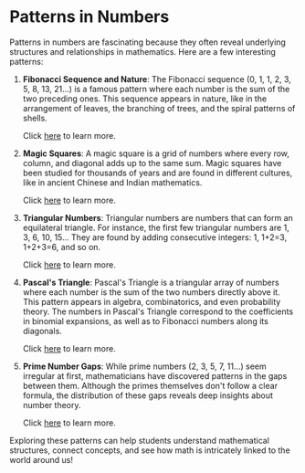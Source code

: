 # Patterns in Numbers

Patterns in numbers are fascinating because they often reveal underlying structures and relationships in mathematics. Here are a few interesting patterns:

1. **Fibonacci Sequence and Nature**: The Fibonacci sequence (0, 1, 1, 2, 3, 5, 8, 13, 21...) is a famous pattern where each number is the sum of the two preceding ones. This sequence appears in nature, like in the arrangement of leaves, the branching of trees, and the spiral patterns of shells.

    Click [here](fibonanci.md) to learn more.

2. **Magic Squares**: A magic square is a grid of numbers where every row, column, and diagonal adds up to the same sum. Magic squares have been studied for thousands of years and are found in different cultures, like in ancient Chinese and Indian mathematics.

    Click [here](magic_squares.md) to learn more.

3. **Triangular Numbers**: Triangular numbers are numbers that can form an equilateral triangle. For instance, the first few triangular numbers are 1, 3, 6, 10, 15... They are found by adding consecutive integers: 1, 1+2=3, 1+2+3=6, and so on.

    Click [here](triangular_numbers.md) to learn more.

4. **Pascal's Triangle**: Pascal's Triangle is a triangular array of numbers where each number is the sum of the two numbers directly above it. This pattern appears in algebra, combinatorics, and even probability theory. The numbers in Pascal's Triangle correspond to the coefficients in binomial expansions, as well as to Fibonacci numbers along its diagonals.

    Click [here](pascal_triangle.md) to learn more.

5. **Prime Number Gaps**: While prime numbers (2, 3, 5, 7, 11...) seem irregular at first, mathematicians have discovered patterns in the gaps between them. Although the primes themselves don't follow a clear formula, the distribution of these gaps reveals deep insights about number theory.

    Click [here](./pascal_triangle.md) to learn more.

Exploring these patterns can help students understand mathematical structures, connect concepts, and see how math is intricately linked to the world around us!